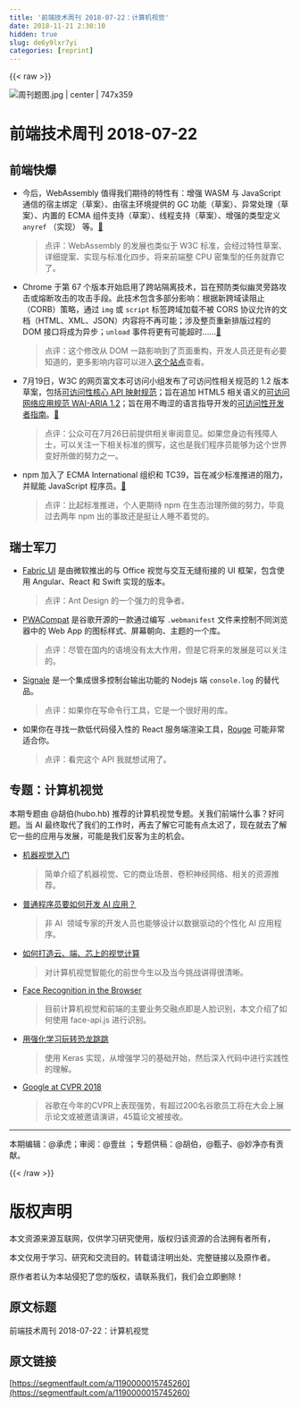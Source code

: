 ```yaml
---
title: '前端技术周刊 2018-07-22：计算机视觉' 
date: 2018-11-21 2:30:10
hidden: true
slug: de6y9lxr7yi
categories: [reprint]
---
```


{{< raw >}}
<p><span class="img-wrap"><img data-src="/img/remote/1460000015745263?w=2500&amp;h=1203" src="https://static.alili.tech/img/remote/1460000015745263?w=2500&amp;h=1203" alt="&#x5468;&#x520A;&#x9898;&#x56FE;.jpg | center | 747x359" title="&#x5468;&#x520A;&#x9898;&#x56FE;.jpg | center | 747x359" style="cursor:pointer;display:inline"></span></p><h1 id="articleHeader0">&#x524D;&#x7AEF;&#x6280;&#x672F;&#x5468;&#x520A; 2018-07-22</h1><h2 id="articleHeader1">&#x524D;&#x7AEF;&#x5FEB;&#x7206;</h2><ul><li><p>&#x4ECA;&#x540E;&#xFF0C;WebAssembly &#x503C;&#x5F97;&#x6211;&#x4EEC;&#x671F;&#x5F85;&#x7684;&#x7279;&#x6027;&#x6709;&#xFF1A;&#x589E;&#x5F3A; WASM &#x4E0E; JavaScript &#x901A;&#x4FE1;&#x7684;&#x5BBF;&#x4E3B;&#x7ED1;&#x5B9A;&#xFF08;&#x8349;&#x6848;&#xFF09;&#x3001;&#x7531;&#x5BBF;&#x4E3B;&#x73AF;&#x5883;&#x63D0;&#x4F9B;&#x7684; GC &#x529F;&#x80FD;&#xFF08;&#x8349;&#x6848;&#xFF09;&#x3001;&#x5F02;&#x5E38;&#x5904;&#x7406;&#xFF08;&#x8349;&#x6848;&#xFF09;&#x3001;&#x5185;&#x7F6E;&#x7684; ECMA &#x7EC4;&#x4EF6;&#x652F;&#x6301;&#xFF08;&#x8349;&#x6848;&#xFF09;&#x3001;&#x7EBF;&#x7A0B;&#x652F;&#x6301;&#xFF08;&#x8349;&#x6848;&#xFF09;&#x3001;&#x589E;&#x5F3A;&#x7684;&#x7C7B;&#x578B;&#x5B9A;&#x4E49; <code>anyref</code> &#xFF08;&#x5B9E;&#x73B0;&#xFF09; &#x7B49;&#x3002;<a href="https://blog.scottlogic.com/2018/07/20/wasm-future.html" rel="nofollow noreferrer" target="_blank">&#x1F517;</a></p><blockquote>&#x70B9;&#x8BC4;&#xFF1A;WebAssembly &#x7684;&#x53D1;&#x5C55;&#x4E5F;&#x7C7B;&#x4F3C;&#x4E8E; W3C &#x6807;&#x51C6;&#xFF0C;&#x4F1A;&#x7ECF;&#x8FC7;&#x7279;&#x6027;&#x8349;&#x6848;&#x3001;&#x8BE6;&#x7EC6;&#x63D0;&#x6848;&#x3001;&#x5B9E;&#x73B0;&#x4E0E;&#x6807;&#x51C6;&#x5316;&#x56DB;&#x6B65;&#x3002;&#x5C06;&#x6765;&#x524D;&#x7AEF;&#x6574; CPU &#x5BC6;&#x96C6;&#x578B;&#x7684;&#x4EFB;&#x52A1;&#x5C31;&#x9760;&#x5B83;&#x4E86;&#x3002;</blockquote></li><li><p>Chrome &#x4E8E;&#x7B2C; 67 &#x4E2A;&#x7248;&#x672C;&#x5F00;&#x59CB;&#x542F;&#x7528;&#x4E86;&#x8DE8;&#x7AD9;&#x9694;&#x79BB;&#x6280;&#x672F;&#xFF0C;&#x65E8;&#x5728;&#x9884;&#x9632;&#x7C7B;&#x4F3C;&#x5E7D;&#x7075;&#x65C1;&#x8DEF;&#x653B;&#x51FB;&#x6216;&#x7194;&#x65AD;&#x653B;&#x51FB;&#x7684;&#x653B;&#x51FB;&#x624B;&#x6BB5;&#x3002;&#x6B64;&#x6280;&#x672F;&#x5305;&#x542B;&#x591A;&#x90E8;&#x5206;&#x5F71;&#x54CD;&#xFF1A;&#x6839;&#x636E;&#x65B0;&#x8DE8;&#x57DF;&#x8BFB;&#x963B;&#x6B62;&#xFF08;CORB&#xFF09;&#x7B56;&#x7565;&#xFF0C;&#x901A;&#x8FC7; <code>img</code> &#x6216; <code>script</code> &#x6807;&#x7B7E;&#x8DE8;&#x57DF;&#x52A0;&#x8F7D;&#x4E0D;&#x88AB; CORS &#x534F;&#x8BAE;&#x5141;&#x8BB8;&#x7684;&#x6587;&#x6863;&#xFF08;HTML&#x3001;XML&#x3001;JSON&#xFF09;&#x5185;&#x5BB9;&#x5C06;&#x4E0D;&#x518D;&#x53EF;&#x80FD;&#xFF1B;&#x6D89;&#x53CA;&#x6574;&#x9875;&#x91CD;&#x65B0;&#x6392;&#x7248;&#x8FC7;&#x7A0B;&#x7684; DOM &#x63A5;&#x53E3;&#x5C06;&#x6210;&#x4E3A;&#x5F02;&#x6B65;&#xFF1B;<code>unload</code> &#x4E8B;&#x4EF6;&#x5C06;&#x66F4;&#x6709;&#x53EF;&#x80FD;&#x8D85;&#x65F6;&#x2026;&#x2026;<a href="https://developers.google.com/web/updates/2018/07/site-isolation" rel="nofollow noreferrer" target="_blank">&#x1F517;</a></p><blockquote>&#x70B9;&#x8BC4;&#xFF1A;&#x8FD9;&#x4E2A;&#x4FEE;&#x6539;&#x4ECE; DOM &#x4E00;&#x8DEF;&#x5F71;&#x54CD;&#x5230;&#x4E86;&#x9875;&#x9762;&#x91CD;&#x6784;&#xFF0C;&#x5F00;&#x53D1;&#x4EBA;&#x5458;&#x8FD8;&#x662F;&#x6709;&#x5FC5;&#x8981;&#x77E5;&#x9053;&#x7684;&#xFF0C;&#x66F4;&#x591A;&#x5F71;&#x54CD;&#x5185;&#x5BB9;&#x53EF;&#x4EE5;&#x8FDB;&#x5165;<a href="https://www.chromium.org/Home/chromium-security/site-isolation#TOC-Known-Issues" rel="nofollow noreferrer" target="_blank">&#x8FD9;&#x4E2A;&#x7AD9;&#x70B9;</a>&#x67E5;&#x770B;&#x3002;</blockquote></li><li><p>7&#x6708;19&#x65E5;&#xFF0C;W3C &#x7684;&#x7F51;&#x9875;&#x5BCC;&#x6587;&#x672C;&#x53EF;&#x8BBF;&#x95EE;&#x5C0F;&#x7EC4;&#x53D1;&#x5E03;&#x4E86;&#x53EF;&#x8BBF;&#x95EE;&#x6027;&#x76F8;&#x5173;&#x89C4;&#x8303;&#x7684; 1.2 &#x7248;&#x672C;&#x8349;&#x6848;&#xFF0C;&#x5305;&#x62EC;<a href="https://www.w3.org/TR/core-aam-1.2/" rel="nofollow noreferrer" target="_blank">&#x53EF;&#x8BBF;&#x95EE;&#x6027;&#x6838;&#x5FC3; API &#x6620;&#x5C04;&#x89C4;&#x8303;</a>&#xFF1B;&#x65E8;&#x5728;&#x8FFD;&#x52A0; HTML5 &#x76F8;&#x5173;&#x8BED;&#x4E49;&#x7684;<a href="https://www.w3.org/TR/wai-aria-practices-1.2/" rel="nofollow noreferrer" target="_blank">&#x53EF;&#x8BBF;&#x95EE;&#x7F51;&#x7EDC;&#x5E94;&#x7528;&#x89C4;&#x8303; WAI-ARIA 1.2</a>&#xFF1B;&#x65E8;&#x5728;&#x7528;&#x4E0D;&#x6666;&#x6DA9;&#x7684;&#x8BED;&#x8A00;&#x6307;&#x5BFC;&#x5F00;&#x53D1;&#x7684;<a href="https://www.w3.org/TR/wai-aria-practices-1.2/" rel="nofollow noreferrer" target="_blank">&#x53EF;&#x8BBF;&#x95EE;&#x6027;&#x5F00;&#x53D1;&#x8005;&#x6307;&#x5357;</a>&#x3002;<a href="https://www.w3.org/blog/2018/07/aria-1-2-fpwd/" rel="nofollow noreferrer" target="_blank">&#x1F517;</a></p><blockquote>&#x70B9;&#x8BC4;&#xFF1A;&#x516C;&#x4F17;&#x53EF;&#x5728;7&#x6708;26&#x65E5;&#x524D;&#x63D0;&#x4F9B;&#x76F8;&#x5173;&#x5BA1;&#x9605;&#x610F;&#x89C1;&#x3002;&#x5982;&#x679C;&#x60A8;&#x8EAB;&#x8FB9;&#x6709;&#x6B8B;&#x969C;&#x4EBA;&#x58EB;&#xFF0C;&#x53EF;&#x4EE5;&#x5173;&#x6CE8;&#x4E00;&#x4E0B;&#x76F8;&#x5173;&#x6807;&#x51C6;&#x7684;&#x64B0;&#x5199;&#xFF0C;&#x8FD9;&#x4E5F;&#x662F;&#x6211;&#x4EEC;&#x7A0B;&#x5E8F;&#x5458;&#x80FD;&#x591F;&#x4E3A;&#x8FD9;&#x4E2A;&#x4E16;&#x754C;&#x53D8;&#x597D;&#x6240;&#x505A;&#x7684;&#x52AA;&#x529B;&#x4E4B;&#x4E00;&#x3002;</blockquote></li><li><p>npm &#x52A0;&#x5165;&#x4E86; ECMA International &#x7EC4;&#x7EC7;&#x548C; TC39&#xFF0C;&#x65E8;&#x5728;&#x51CF;&#x5C11;&#x6807;&#x51C6;&#x63A8;&#x8FDB;&#x7684;&#x963B;&#x529B;&#xFF0C;&#x5E76;&#x8D4B;&#x80FD; JavaScript &#x7A0B;&#x5E8F;&#x5458;&#x3002;<a href="https://blog.npmjs.org/post/175722319045/npm-joins-ecma-international-and-tc39" rel="nofollow noreferrer" target="_blank">&#x1F517;</a></p><blockquote>&#x70B9;&#x8BC4;&#xFF1A;&#x6BD4;&#x8D77;&#x6807;&#x51C6;&#x63A8;&#x8FDB;&#xFF0C;&#x4E2A;&#x4EBA;&#x66F4;&#x671F;&#x5F85; npm &#x5728;&#x751F;&#x6001;&#x6CBB;&#x7406;&#x6240;&#x505A;&#x7684;&#x52AA;&#x529B;&#xFF0C;&#x6BD5;&#x7ADF;&#x8FC7;&#x53BB;&#x4E24;&#x5E74; npm &#x51FA;&#x7684;&#x4E8B;&#x6545;&#x8FD8;&#x662F;&#x633A;&#x8BA9;&#x4EBA;&#x7761;&#x4E0D;&#x7740;&#x89C9;&#x7684;&#x3002;</blockquote></li></ul><h2 id="articleHeader2">&#x745E;&#x58EB;&#x519B;&#x5200;</h2><ul><li><p><a href="https://developer.microsoft.com/en-us/fabric" rel="nofollow noreferrer" target="_blank">Fabric UI</a> &#x662F;&#x7531;&#x5FAE;&#x8F6F;&#x63A8;&#x51FA;&#x7684;&#x4E0E; Office &#x89C6;&#x89C9;&#x4E0E;&#x4EA4;&#x4E92;&#x65E0;&#x7F1D;&#x8854;&#x63A5;&#x7684; UI &#x6846;&#x67B6;&#xFF0C;&#x5305;&#x542B;&#x4F7F;&#x7528; Angular&#x3001;React &#x548C; Swift &#x5B9E;&#x73B0;&#x7684;&#x7248;&#x672C;&#x3002;</p><blockquote>&#x70B9;&#x8BC4;&#xFF1A;Ant Design &#x7684;&#x4E00;&#x4E2A;&#x5F3A;&#x529B;&#x7684;&#x7ADE;&#x4E89;&#x8005;&#x3002;</blockquote></li><li><p><a href="https://github.com/GoogleChromeLabs/pwacompat" rel="nofollow noreferrer" target="_blank">PWACompat</a> &#x662F;&#x8C37;&#x6B4C;&#x5F00;&#x6E90;&#x7684;&#x4E00;&#x6B3E;&#x901A;&#x8FC7;&#x7F16;&#x5199; <code>.webmanifest</code> &#x6587;&#x4EF6;&#x6765;&#x63A7;&#x5236;&#x4E0D;&#x540C;&#x6D4F;&#x89C8;&#x5668;&#x4E2D;&#x7684; Web App &#x7684;&#x56FE;&#x6807;&#x6837;&#x5F0F;&#x3001;&#x5C4F;&#x5E55;&#x671D;&#x5411;&#x3001;&#x4E3B;&#x9898;&#x7684;&#x4E00;&#x4E2A;&#x5E93;&#x3002;</p><blockquote>&#x70B9;&#x8BC4;&#xFF1A;&#x5C3D;&#x7BA1;&#x5728;&#x56FD;&#x5185;&#x7684;&#x8BED;&#x5883;&#x6CA1;&#x6709;&#x592A;&#x5927;&#x4F5C;&#x7528;&#xFF0C;&#x4F46;&#x662F;&#x5B83;&#x5C06;&#x6765;&#x7684;&#x53D1;&#x5C55;&#x662F;&#x53EF;&#x4EE5;&#x5173;&#x6CE8;&#x7684;&#x3002;</blockquote></li><li><p><a href="https://github.com/klauscfhq/signale" rel="nofollow noreferrer" target="_blank">Signale</a> &#x662F;&#x4E00;&#x4E2A;&#x96C6;&#x6210;&#x5F88;&#x591A;&#x63A7;&#x5236;&#x53F0;&#x8F93;&#x51FA;&#x529F;&#x80FD;&#x7684; Nodejs &#x7AEF; <code>console.log</code> &#x7684;&#x66FF;&#x4EE3;&#x54C1;&#x3002;</p><blockquote>&#x70B9;&#x8BC4;&#xFF1A;&#x5982;&#x679C;&#x4F60;&#x5728;&#x5199;&#x547D;&#x4EE4;&#x884C;&#x5DE5;&#x5177;&#xFF0C;&#x5B83;&#x662F;&#x4E00;&#x4E2A;&#x5F88;&#x597D;&#x7528;&#x7684;&#x5E93;&#x3002;</blockquote></li><li><p>&#x5982;&#x679C;&#x4F60;&#x5728;&#x5BFB;&#x627E;&#x4E00;&#x6B3E;&#x4F4E;&#x4EE3;&#x7801;&#x4FB5;&#x5165;&#x6027;&#x7684; React &#x670D;&#x52A1;&#x7AEF;&#x6E32;&#x67D3;&#x5DE5;&#x5177;&#xFF0C;<a href="https://github.com/alidcastano/rogue.js" rel="nofollow noreferrer" target="_blank">Rouge</a> &#x53EF;&#x80FD;&#x975E;&#x5E38;&#x9002;&#x5408;&#x4F60;&#x3002;</p><blockquote>&#x70B9;&#x8BC4;&#xFF1A;&#x770B;&#x5B8C;&#x8FD9;&#x4E2A; API &#x6211;&#x5C31;&#x60F3;&#x8BD5;&#x7528;&#x4E86;&#x3002;</blockquote></li></ul><h2 id="articleHeader3">&#x4E13;&#x9898;&#xFF1A;&#x8BA1;&#x7B97;&#x673A;&#x89C6;&#x89C9;</h2><p>&#x672C;&#x671F;&#x4E13;&#x9898;&#x7531; @&#x80E1;&#x4F2F;(hubo.hb) &#x63A8;&#x8350;&#x7684;&#x8BA1;&#x7B97;&#x673A;&#x89C6;&#x89C9;&#x4E13;&#x9898;&#x3002;&#x5173;&#x6211;&#x4EEC;&#x524D;&#x7AEF;&#x4EC0;&#x4E48;&#x4E8B;&#xFF1F;&#x597D;&#x95EE;&#x9898;&#x3002;&#x5F53; AI &#x6700;&#x7EC8;&#x53D6;&#x4EE3;&#x4E86;&#x6211;&#x4EEC;&#x7684;&#x5DE5;&#x4F5C;&#x65F6;&#xFF0C;&#x518D;&#x53BB;&#x4E86;&#x89E3;&#x5B83;&#x53EF;&#x80FD;&#x6709;&#x70B9;&#x592A;&#x8FDF;&#x4E86;&#xFF0C;&#x73B0;&#x5728;&#x5C31;&#x53BB;&#x4E86;&#x89E3;&#x5B83;&#x4E00;&#x4E9B;&#x7684;&#x5E94;&#x7528;&#x4E0E;&#x53D1;&#x5C55;&#xFF0C;&#x53EF;&#x80FD;&#x662F;&#x6211;&#x4EEC;&#x53CD;&#x5BA2;&#x4E3A;&#x4E3B;&#x7684;&#x673A;&#x4F1A;&#x3002;</p><ul><li><p><a href="https://blog.algorithmia.com/introduction-to-computer-vision/" rel="nofollow noreferrer" target="_blank">&#x673A;&#x5668;&#x89C6;&#x89C9;&#x5165;&#x95E8;</a></p><blockquote>&#x7B80;&#x5355;&#x4ECB;&#x7ECD;&#x4E86;&#x673A;&#x5668;&#x89C6;&#x89C9;&#x3001;&#x5B83;&#x7684;&#x5546;&#x4E1A;&#x573A;&#x666F;&#x3001;&#x5377;&#x79EF;&#x795E;&#x7ECF;&#x7F51;&#x7EDC;&#x3001;&#x76F8;&#x5173;&#x7684;&#x8D44;&#x6E90;&#x63A8;&#x8350;&#x3002;</blockquote></li><li><p><a href="https://www.msra.cn/zh-cn/news/features/ai-infused-apps" rel="nofollow noreferrer" target="_blank">&#x666E;&#x901A;&#x7A0B;&#x5E8F;&#x5458;&#x8981;&#x5982;&#x4F55;&#x5F00;&#x53D1; AI &#x5E94;&#x7528;&#xFF1F;</a></p><blockquote>&#x975E; AI &#xA0;&#x9886;&#x57DF;&#x4E13;&#x5BB6;&#x7684;&#x5F00;&#x53D1;&#x4EBA;&#x5458;&#x4E5F;&#x80FD;&#x591F;&#x8BBE;&#x8BA1;&#x4EE5;&#x6570;&#x636E;&#x9A71;&#x52A8;&#x7684;&#x4E2A;&#x6027;&#x5316; AI &#x5E94;&#x7528;&#x7A0B;&#x5E8F;&#x3002;</blockquote></li><li><p><a href="https://mp.weixin.qq.com/s/ooP-fRfkqTVRqLkKS9SDGg" rel="nofollow noreferrer" target="_blank">&#x5982;&#x4F55;&#x6253;&#x9020;&#x4E91;&#x3001;&#x7AEF;&#x3001;&#x82AF;&#x4E0A;&#x7684;&#x89C6;&#x89C9;&#x8BA1;&#x7B97;</a></p><blockquote>&#x5BF9;&#x8BA1;&#x7B97;&#x673A;&#x89C6;&#x89C9;&#x667A;&#x80FD;&#x5316;&#x7684;&#x524D;&#x4E16;&#x4ECA;&#x751F;&#x4EE5;&#x53CA;&#x5F53;&#x4ECA;&#x6311;&#x6218;&#x8BB2;&#x5F97;&#x5F88;&#x6E05;&#x6670;&#x3002;</blockquote></li><li><p><a href="https://itnext.io/face-api-js-javascript-api-for-face-recognition-in-the-browser-with-tensorflow-js-bcc2a6c4cf07?gi=4f6f67ca7885" rel="nofollow noreferrer" target="_blank">Face Recognition in the Browser</a></p><blockquote>&#x76EE;&#x524D;&#x8BA1;&#x7B97;&#x673A;&#x89C6;&#x89C9;&#x548C;&#x524D;&#x7AEF;&#x7684;&#x4E3B;&#x8981;&#x4E1A;&#x52A1;&#x4EA4;&#x878D;&#x70B9;&#x5373;&#x662F;&#x4EBA;&#x8138;&#x8BC6;&#x522B;&#xFF0C;&#x672C;&#x6587;&#x4ECB;&#x7ECD;&#x4E86;&#x5982;&#x4F55;&#x4F7F;&#x7528; face-api.js &#x8FDB;&#x884C;&#x8BC6;&#x522B;&#x3002;</blockquote></li><li><p><a href="https://yq.aliyun.com/articles/600579" rel="nofollow noreferrer" target="_blank">&#x7528;&#x5F3A;&#x5316;&#x5B66;&#x4E60;&#x73A9;&#x8F6C;&#x6050;&#x9F99;&#x8DF3;&#x8DF3;</a></p><blockquote>&#x4F7F;&#x7528; Keras &#x5B9E;&#x73B0;&#xFF0C;&#x4ECE;&#x589E;&#x5F3A;&#x5B66;&#x4E60;&#x7684;&#x57FA;&#x7840;&#x5F00;&#x59CB;&#xFF0C;&#x7136;&#x540E;&#x6DF1;&#x5165;&#x4EE3;&#x7801;&#x4E2D;&#x8FDB;&#x884C;&#x5B9E;&#x8DF5;&#x6027;&#x7684;&#x7406;&#x89E3;&#x3002;</blockquote></li><li><p><a href="https://ai.googleblog.com/2018/06/google-at-cvpr-2018.html" rel="nofollow noreferrer" target="_blank">Google at CVPR 2018</a></p><blockquote>&#x8C37;&#x6B4C;&#x5728;&#x4ECA;&#x5E74;&#x7684;CVPR&#x4E0A;&#x8868;&#x73B0;&#x5F3A;&#x52BF;&#xFF0C;&#x6709;&#x8D85;&#x8FC7;200&#x540D;&#x8C37;&#x6B4C;&#x5458;&#x5DE5;&#x5C06;&#x5728;&#x5927;&#x4F1A;&#x4E0A;&#x5C55;&#x793A;&#x8BBA;&#x6587;&#x6216;&#x88AB;&#x9080;&#x8BF7;&#x6F14;&#x8BB2;&#xFF0C;45&#x7BC7;&#x8BBA;&#x6587;&#x88AB;&#x63A5;&#x6536;&#x3002;</blockquote></li></ul><hr><p>&#x672C;&#x671F;&#x7F16;&#x8F91;&#xFF1A;@&#x627F;&#x864E;&#xFF1B;&#x5BA1;&#x9605;&#xFF1A;@&#x58F9;&#x4E1D; &#xFF1B;&#x4E13;&#x9898;&#x4F9B;&#x7A3F;&#xFF1A;@&#x80E1;&#x4F2F;&#xFF0C;@&#x7504;&#x5B50;&#x3001;@&#x5999;&#x51C0;&#x4EA6;&#x6709;&#x8D21;&#x732E;&#x3002;</p>
{{< /raw >}}

# 版权声明
本文资源来源互联网，仅供学习研究使用，版权归该资源的合法拥有者所有，

本文仅用于学习、研究和交流目的。转载请注明出处、完整链接以及原作者。

原作者若认为本站侵犯了您的版权，请联系我们，我们会立即删除！

## 原文标题
前端技术周刊 2018-07-22：计算机视觉

## 原文链接
[https://segmentfault.com/a/1190000015745260](https://segmentfault.com/a/1190000015745260)

